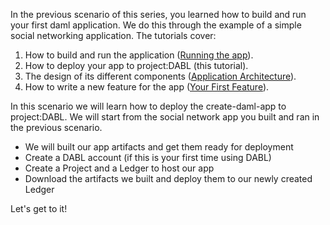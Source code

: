 In the previous scenario of this series, you learned how to build and run your first daml application. We do this through the example of a simple social networking application. The tutorials cover:

1. How to build and run the application ([Running the app](https://docs.daml.com/getting-started/index.html#running-the-app)).
1. How to deploy your app to project:DABL (this tutorial).
1. The design of its different components ([Application Architecture](https://docs.daml.com/getting-started/app-architecture.html)).
1. How to write a new feature for the app ([Your First Feature](https://docs.daml.com/getting-started/first-feature.html)).

In this scenario we will learn how to deploy the create-daml-app to project:DABL. We will start from the social network app you built and ran in the previous scenario.

- We will built our app artifacts and get them ready for deployment
- Create a DABL account (if this is your first time using DABL)
- Create a Project and a Ledger to host our app
- Download the artifacts we built and deploy them to our newly created Ledger

Let's get to it!
